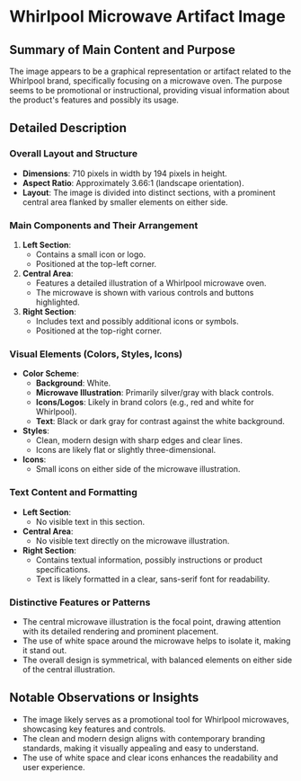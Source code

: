 # Whirlpool Microwave Artifact Image

## Summary of Main Content and Purpose
The image appears to be a graphical representation or artifact related to the Whirlpool brand, specifically focusing on a microwave oven. The purpose seems to be promotional or instructional, providing visual information about the product's features and possibly its usage.

## Detailed Description

### Overall Layout and Structure
- **Dimensions**: 710 pixels in width by 194 pixels in height.
- **Aspect Ratio**: Approximately 3.66:1 (landscape orientation).
- **Layout**: The image is divided into distinct sections, with a prominent central area flanked by smaller elements on either side.

### Main Components and Their Arrangement
1. **Left Section**:
   - Contains a small icon or logo.
   - Positioned at the top-left corner.
2. **Central Area**:
   - Features a detailed illustration of a Whirlpool microwave oven.
   - The microwave is shown with various controls and buttons highlighted.
3. **Right Section**:
   - Includes text and possibly additional icons or symbols.
   - Positioned at the top-right corner.

### Visual Elements (Colors, Styles, Icons)
- **Color Scheme**:
  - **Background**: White.
  - **Microwave Illustration**: Primarily silver/gray with black controls.
  - **Icons/Logos**: Likely in brand colors (e.g., red and white for Whirlpool).
  - **Text**: Black or dark gray for contrast against the white background.
- **Styles**:
  - Clean, modern design with sharp edges and clear lines.
  - Icons are likely flat or slightly three-dimensional.
- **Icons**:
  - Small icons on either side of the microwave illustration.

### Text Content and Formatting
- **Left Section**:
  - No visible text in this section.
- **Central Area**:
  - No visible text directly on the microwave illustration.
- **Right Section**:
  - Contains textual information, possibly instructions or product specifications.
  - Text is likely formatted in a clear, sans-serif font for readability.

### Distinctive Features or Patterns
- The central microwave illustration is the focal point, drawing attention with its detailed rendering and prominent placement.
- The use of white space around the microwave helps to isolate it, making it stand out.
- The overall design is symmetrical, with balanced elements on either side of the central illustration.

## Notable Observations or Insights
- The image likely serves as a promotional tool for Whirlpool microwaves, showcasing key features and controls.
- The clean and modern design aligns with contemporary branding standards, making it visually appealing and easy to understand.
- The use of white space and clear icons enhances the readability and user experience.